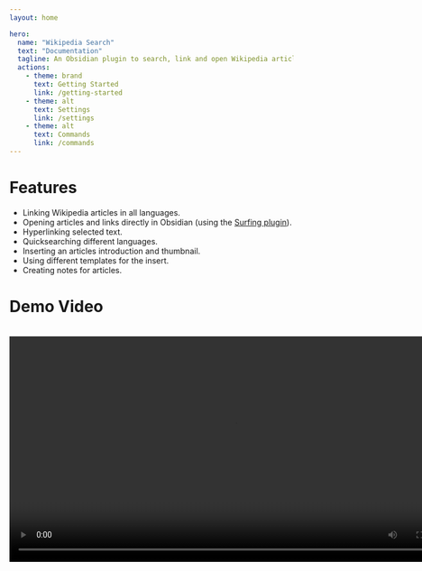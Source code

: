 ```yaml
---
layout: home

hero:
  name: "Wikipedia Search"
  text: "Documentation"
  tagline: An Obsidian plugin to search, link and open Wikipedia articles directly from the app.
  actions:
    - theme: brand
      text: Getting Started
      link: /getting-started
    - theme: alt
      text: Settings
      link: /settings
    - theme: alt
      text: Commands 
      link: /commands
---
```


# Features

- Linking Wikipedia articles in all languages.
- Opening articles and links directly in Obsidian (using the [Surfing plugin](https://github.com/PKM-er/Obsidian-Surfing)).
- Hyperlinking selected text.
- Quicksearching different languages.
- Inserting an articles introduction and thumbnail.
- Using different templates for the insert.
- Creating notes for articles.

# Demo Video

<br/>

<video style="width:800px" controls>
<source src="./public/demo.mp4" type="video/mp4"/>
</video>
